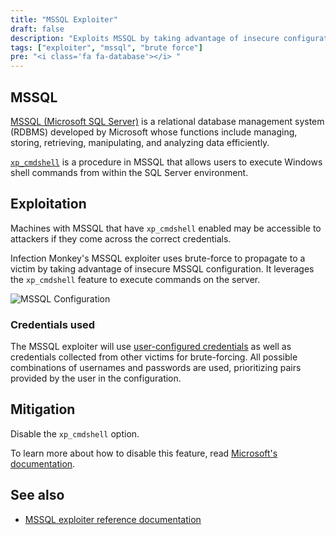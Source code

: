 ```yaml
---
title: "MSSQL Exploiter"
draft: false
description: "Exploits MSSQL by taking advantage of insecure configuration"
tags: ["exploiter", "mssql", "brute force"]
pre: "<i class='fa fa-database'></i> "
---
```


## MSSQL

[MSSQL (Microsoft SQL Server)](
https://learn.microsoft.com/en-us/sql/sql-server/what-is-sql-server) is a
relational database management system (RDBMS) developed by Microsoft whose
functions include managing, storing, retrieving, manipulating, and analyzing
data efficiently.

[`xp_cmdshell`](
https://learn.microsoft.com/en-us/sql/relational-databases/system-stored-procedures/xp-cmdshell-transact-sql)
is a procedure in MSSQL that allows users to execute Windows shell commands
from within the SQL Server environment.

## Exploitation

Machines with MSSQL that have `xp_cmdshell` enabled may be accessible to
attackers if they come across the correct credentials.

Infection Monkey's MSSQL exploiter uses brute-force to propagate to a victim
by taking advantage of insecure MSSQL configuration. It leverages the
`xp_cmdshell` feature to execute commands on the server.

![MSSQL Configuration](
/images/island/configuration-page/mssql-exploiter-configuration.png
"MSSQL Configuration")

### Credentials used

The MSSQL exploiter will use [user-configured credentials](
/usage/configuration/credentials) as well as credentials collected from other
victims for brute-forcing. All possible combinations of usernames and passwords
are used, prioritizing pairs provided by the user in the configuration.

## Mitigation

Disable the `xp_cmdshell` option.

To learn more about how to disable this feature, read [Microsoft's
documentation](
https://docs.microsoft.com/en-us/sql/database-engine/configure-windows/xp-cmdshell-server-configuration-option?view=sql-server-2017).

## See also
- [MSSQL exploiter reference documentation](/reference/exploiters/mssql)
